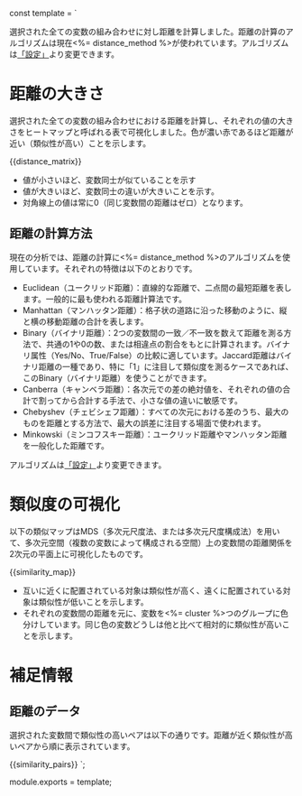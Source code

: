 const template = `


選択された全ての変数の組み合わせに対し距離を計算しました。距離の計算のアルゴリズムは現在<%= distance_method %>が使われています。アルゴリズムは[「設定」](//analytics/settings)より変更できます。

# 距離の大きさ

選択された全ての変数の組み合わせにおける距離を計算し、それぞれの値の大きさをヒートマップと呼ばれる表で可視化しました。色が濃い赤であるほど距離が近い（類似性が高い）ことを示します。

{{distance_matrix}}

* 値が小さいほど、変数同士が似ていることを示す
* 値が大きいほど、変数同士の違いが大きいことを示す。
* 対角線上の値は常に0（同じ変数間の距離はゼロ）となります。


## 距離の計算方法

現在の分析では、距離の計算に<%= distance_method %>のアルゴリズムを使用しています。それぞれの特徴は以下のとおりです。

* Euclidean（ユークリッド距離）：直線的な距離で、二点間の最短距離を表します。一般的に最も使われる距離計算法です。
* Manhattan（マンハッタン距離）：格子状の道路に沿った移動のように、縦と横の移動距離の合計を表します。
* Binary（バイナリ距離）：2つの変数間の一致／不一致を数えて距離を測る方法で、共通の1や0の数、または相違点の割合をもとに計算されます。バイナリ属性（Yes/No、True/False）の比較に適しています。Jaccard距離はバイナリ距離の一種であり、特に「1」に注目して類似度を測るケースであれば、このBinary（バイナリ距離）を使うことができます。
* Canberra（キャンベラ距離）：各次元での差の絶対値を、それぞれの値の合計で割ってから合計する手法で、小さな値の違いに敏感です。
* Chebyshev（チェビシェフ距離）：すべての次元における差のうち、最大のものを距離とする方法で、最大の誤差に注目する場面で使われます。
* Minkowski（ミンコフスキー距離）：ユークリッド距離やマンハッタン距離を一般化した距離です。

アルゴリズムは[「設定」](//analytics/settings/do_dist_argo)より変更できます。

# 類似度の可視化

以下の類似マップはMDS（多次元尺度法、または多次元尺度構成法）を用いて、多次元空間（複数の変数によって構成される空間）上の変数間の距離関係を2次元の平面上に可視化したものです。

{{similarity_map}}

* 互いに近くに配置されている対象は類似性が高く、遠くに配置されている対象は類似性が低いことを示します。
* それぞれの変数間の距離を元に、変数を<%= cluster %>つのグループに色分けしています。同じ色の変数どうしは他と比べて相対的に類似性が高いことを示します。

# 補足情報

## 距離のデータ

選択された変数間で類似性の高いペアは以下の通りです。距離が近く類似性が高いペアから順に表示されています。

{{similarity_pairs}}
`;

module.exports = template;
